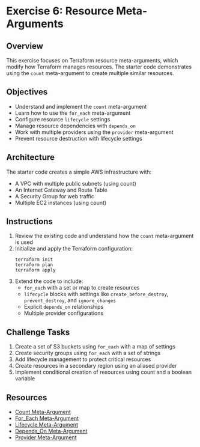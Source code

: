 # Exercise 6: Resource Meta-Arguments

## Overview
This exercise focuses on Terraform resource meta-arguments, which modify how Terraform manages resources. The starter code demonstrates using the `count` meta-argument to create multiple similar resources.

## Objectives
- Understand and implement the `count` meta-argument
- Learn how to use the `for_each` meta-argument
- Configure resource `lifecycle` settings
- Manage resource dependencies with `depends_on`
- Work with multiple providers using the `provider` meta-argument
- Prevent resource destruction with lifecycle settings

## Architecture
The starter code creates a simple AWS infrastructure with:
- A VPC with multiple public subnets (using count)
- An Internet Gateway and Route Table
- A Security Group for web traffic
- Multiple EC2 instances (using count)

## Instructions
1. Review the existing code and understand how the `count` meta-argument is used
2. Initialize and apply the Terraform configuration:
   ```
   terraform init
   terraform plan
   terraform apply
   ```
3. Extend the code to include:
   - `for_each` with a set or map to create resources
   - `lifecycle` blocks with settings like `create_before_destroy`, `prevent_destroy`, and `ignore_changes`
   - Explicit `depends_on` relationships
   - Multiple provider configurations

## Challenge Tasks
1. Create a set of S3 buckets using `for_each` with a map of settings
2. Create security groups using `for_each` with a set of strings
3. Add lifecycle management to protect critical resources
4. Create resources in a secondary region using an aliased provider
5. Implement conditional creation of resources using count and a boolean variable

## Resources
- [Count Meta-Argument](https://developer.hashicorp.com/terraform/language/meta-arguments/count)
- [For_Each Meta-Argument](https://developer.hashicorp.com/terraform/language/meta-arguments/for_each)
- [Lifecycle Meta-Argument](https://developer.hashicorp.com/terraform/language/meta-arguments/lifecycle)
- [Depends_On Meta-Argument](https://developer.hashicorp.com/terraform/language/meta-arguments/depends_on)
- [Provider Meta-Argument](https://developer.hashicorp.com/terraform/language/meta-arguments/resource-provider) 
